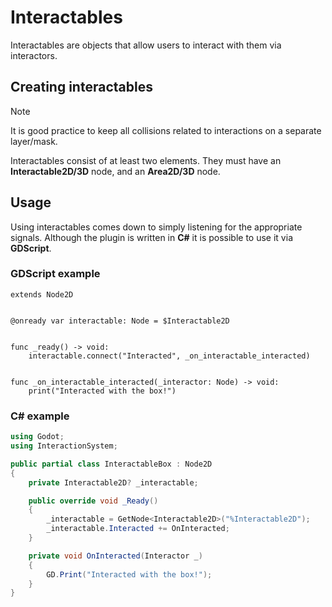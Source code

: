 # Interactables

Interactables are objects that allow users to interact with them via interactors.

## Creating interactables

> [!NOTE]
> It is good practice to keep all collisions related to
> interactions on a separate layer/mask.

Interactables consist of at least two elements.
They must have an **Interactable2D/3D** node, and an **Area2D/3D** node.

## Usage

Using interactables comes down to simply listening for the appropriate signals.
Although the plugin is written in **C#** it is possible to use it via **GDScript**.

### GDScript example

```gdscript
extends Node2D


@onready var interactable: Node = $Interactable2D


func _ready() -> void:
    interactable.connect("Interacted", _on_interactable_interacted)


func _on_interactable_interacted(_interactor: Node) -> void:
    print("Interacted with the box!")
```

### C# example

```cs
using Godot;
using InteractionSystem;

public partial class InteractableBox : Node2D
{
    private Interactable2D? _interactable;

    public override void _Ready()
    {
        _interactable = GetNode<Interactable2D>("%Interactable2D");
        _interactable.Interacted += OnInteracted;
    }

    private void OnInteracted(Interactor _)
    {
        GD.Print("Interacted with the box!");
    }
}
```
